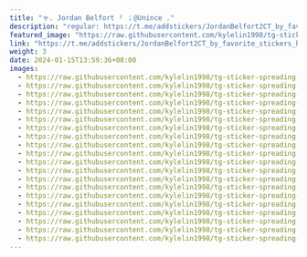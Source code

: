 ```yaml
---
title: "ャ. Jordan Belfort ² ；@Unince ."
description: "regular: https://t.me/addstickers/JordanBelfort2CT_by_favorite_stickers_bot"
featured_image: "https://raw.githubusercontent.com/kylelin1998/tg-sticker-spreading-worldwide-images/main/img/2a6a3668-0f66-46b8-823e-13b40a5fa9da.jpg"
link: "https://t.me/addstickers/JordanBelfort2CT_by_favorite_stickers_bot"
weight: 3
date: 2024-01-15T13:59:36+08:00
images:
  - https://raw.githubusercontent.com/kylelin1998/tg-sticker-spreading-worldwide-images/main/img/2a6a3668-0f66-46b8-823e-13b40a5fa9da.jpg
  - https://raw.githubusercontent.com/kylelin1998/tg-sticker-spreading-worldwide-images/main/img/aa5ab8eb-8b88-490e-a40e-4bf151fc5338.jpg
  - https://raw.githubusercontent.com/kylelin1998/tg-sticker-spreading-worldwide-images/main/img/cf5dbbbd-ef4e-478d-a9bd-f8f1f2102ef2.jpg
  - https://raw.githubusercontent.com/kylelin1998/tg-sticker-spreading-worldwide-images/main/img/69e11641-2f21-4dc8-bdaf-ebd7d0d2c55d.jpg
  - https://raw.githubusercontent.com/kylelin1998/tg-sticker-spreading-worldwide-images/main/img/763862f6-9d6d-4226-abc7-e0fb0f2ee3df.jpg
  - https://raw.githubusercontent.com/kylelin1998/tg-sticker-spreading-worldwide-images/main/img/699f5a85-73fc-44fc-9779-cd018517868c.jpg
  - https://raw.githubusercontent.com/kylelin1998/tg-sticker-spreading-worldwide-images/main/img/2b740cf2-d6b0-4665-a8ff-afdb4d3bca21.jpg
  - https://raw.githubusercontent.com/kylelin1998/tg-sticker-spreading-worldwide-images/main/img/1607c6c0-aa03-4a22-9143-1640b6a5800e.jpg
  - https://raw.githubusercontent.com/kylelin1998/tg-sticker-spreading-worldwide-images/main/img/c205dbce-7910-4a50-a052-37336dd4be8f.jpg
  - https://raw.githubusercontent.com/kylelin1998/tg-sticker-spreading-worldwide-images/main/img/7a7b1237-aa8d-44be-b352-1ba6f89eed31.jpg
  - https://raw.githubusercontent.com/kylelin1998/tg-sticker-spreading-worldwide-images/main/img/453fef53-b7a0-4145-bb9a-4d38b75cb518.jpg
  - https://raw.githubusercontent.com/kylelin1998/tg-sticker-spreading-worldwide-images/main/img/84cf1ddb-33ec-4230-9c3d-4dd10177640e.jpg
  - https://raw.githubusercontent.com/kylelin1998/tg-sticker-spreading-worldwide-images/main/img/a57929df-bf4d-4050-85e5-a479b2c0a4b3.jpg
  - https://raw.githubusercontent.com/kylelin1998/tg-sticker-spreading-worldwide-images/main/img/f5bf205e-8c01-4bdf-9a46-35c1f450ce7d.jpg
  - https://raw.githubusercontent.com/kylelin1998/tg-sticker-spreading-worldwide-images/main/img/aacd9e17-80de-4ff0-8a66-bfe71441f9a2.jpg
  - https://raw.githubusercontent.com/kylelin1998/tg-sticker-spreading-worldwide-images/main/img/64ffd6d8-8c10-4857-8a87-90731ffeea29.jpg
  - https://raw.githubusercontent.com/kylelin1998/tg-sticker-spreading-worldwide-images/main/img/48c28269-8ac0-4f72-b7cc-7e9425770907.jpg
  - https://raw.githubusercontent.com/kylelin1998/tg-sticker-spreading-worldwide-images/main/img/23645782-a533-434e-b2f7-af59efe19061.jpg
  - https://raw.githubusercontent.com/kylelin1998/tg-sticker-spreading-worldwide-images/main/img/3fd1d4a7-1e5f-4c8d-8fd7-609b0fee5bd7.jpg
  - https://raw.githubusercontent.com/kylelin1998/tg-sticker-spreading-worldwide-images/main/img/a92842e0-f22c-4d5b-8752-fa685e66bb87.jpg
---
```

